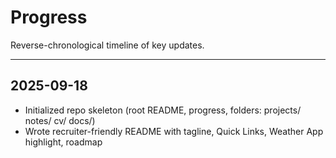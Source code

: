 # Progress

Reverse-chronological timeline of key updates.

---

## 2025-09-18
- Initialized repo skeleton (root README, progress, folders: projects/ notes/ cv/ docs/)
- Wrote recruiter-friendly README with tagline, Quick Links, Weather App highlight, roadmap

